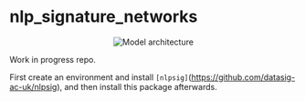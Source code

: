 # nlp_signature_networks

<p align="center">
<img src="./figs/architecture_figure.png" alt="Model architecture">
</p>

Work in progress repo.

First create an environment and install `[nlpsig]`(https://github.com/datasig-ac-uk/nlpsig), and then install this package afterwards.